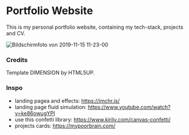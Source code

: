 # Portfolio Website

This is my personal portfolio website, containing my tech-stack, projects and CV.

![Bildschirmfoto von 2019-11-15 11-23-00](https://user-images.githubusercontent.com/44790691/68936230-64757a00-079a-11ea-86db-7b364f6b8aaa.png)

### Credits

Template DIMENSION by HTML5UP.

### Inspo
- landing pagea and effects: https://imchr.is/
- landing page fluid simulation: https://www.youtube.com/watch?v=ke86owugYPI
- use this confetti library: https://www.kirilv.com/canvas-confetti/
- projects cards: https://mypoorbrain.com/
